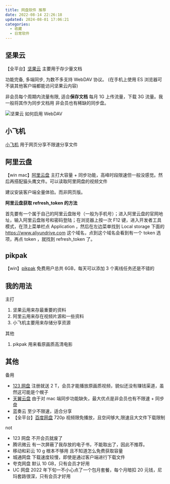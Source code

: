 ```yaml
---
title: 网盘软件 推荐
date: 2022-08-14 22:26:18
updated: 2024-08-01 17:06:21
categories:
  - 收藏
  - 日常软件
---
```


## 坚果云

【全平台】[坚果云](https://www.jianguoyun.com/s/downloads) 主要用于存少量文档

功能完备, 多端同步, 为数不多支持 WebDAV 协议。 (在手机上使用 ES 浏览器可不装其他客户端都能访问坚果云内容)

非会员每个周期内流量有限, 适合**保存文档**
每月 1G 上传流量，下载 3G 流量。我一般将其作为同步文档用
非会员也有稀缺的同步盘。

![坚果云 如何启用 WebDAV](/images/收藏-我的软件/专题-网盘类软件分享/WebDAV%E5%90%AF%E7%94%A8.png)

## 小飞机

[小飞机](https://www.feijipan.com) 用于网页分享不限速分享文件

## 阿里云盘

【win mac】[阿里云盘](https://www.aliyundrive.com/drive/) 主打大容量 + 同步功能，高峰时段限速但一般没感觉。然后再搭配猫头鹰文件。可以读取阿里网盘的视频文件

建议安装客户端全量体验。而非网页版。

**阿里云盘获取 refresh_token 的方法**

首先要有一个属于自己的阿里云盘账号（一般为手机号）；进入阿里云盘的官网地址，输入阿里云盘账号和密码登陆；在浏览器上按一次 F12 键，进入开发者工具模式，在顶上菜单栏点 Application ，然后在左边菜单找到 Local storage 下面的 <https://www.aliyundrive.com> 这个域名，点到这个域名会看到有一个 token 选项，再点 token ，就找到 refresh_token 了。

<!-- more -->

## pikpak

【win】[pikpak](https://mypikpak.com/zh-CN) 免费用户总共 6GB，每天可以添加 3 个离线任务还是不错的

## 我的用法

主打

1. 坚果云用来存最重要的资料
2. 阿里云用来存在视频片源和一些资料
3. 小飞机主要用来存储分享资源

其他

1. pikpak 用来看原画质高清电影

## 其他

备用

* [123 网盘](https://www.123pan.com) 注册就送 2 T，会员才能播放原画质视频，貌似还没有赚钱渠道，虽然这可能是个幌子
* [天翼云盘](https://cloud.189.cn) 由于对 mac 端同步功能缺失，最大优点是非会员也有不限速 + 同步盘
* 蓝奏云 至少不限速，适合分享
* 【全平台】[百度网盘](https://pan.baidu.com/disk/main) 720p 视频限免播放，且空间够大,限速且大文件下载限制

not

* 123 网盘 不开会员就废了
* 腾讯微云 有一次屏蔽了我存放的电子书，不能取出了，因此不推荐。
* 移动和彩云 10 g 根本不够用 且不知道怎么免费获取容量
* 城通网盘 下载速度较慢，即使是通过客户端进行下载文件
* 夸克网盘 默认 10 GB，只有会员才好用
* UC 网盘 2022 年下旬一不小心点了一个包月套餐，每个月暗扣 20 元钱，尼玛套路很深，只有会员才好用
